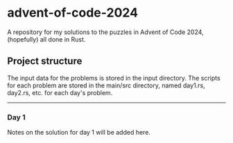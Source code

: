# advent-of-code-2024
A repository for my solutions to the puzzles in Advent of Code 2024, (hopefully) all done in Rust.

## Project structure
The input data for the problems is stored in the input directory. The scripts for each problem are stored in the main/src directory, named day1.rs, day2.rs, etc. for each day's problem.

---

### Day 1
Notes on the solution for day 1 will be added here.